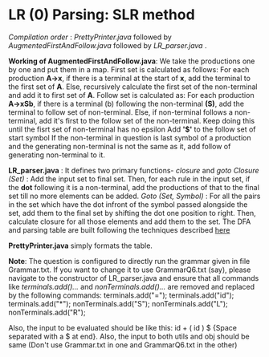 # LR (0) Parsing: SLR method

*Compilation order* : *PrettyPrinter.java* followed by *AugmentedFirstAndFollow.java* followed by *LR_parser.java*  .

**Working of AugmentedFirstAndFollow.java**: We take the productions one by one and put them in a map.
First set is calculated as follows: 
For each production **A->x**, if there is a terminal at the start of **x**, add the terminal to the first set of **A**.
Else, recursively calculate the first set of the non-terminal and add it to first set of **A**.
Follow set is calculated as:
For each production **A->xSb**, if there is a terminal (b) following the non-terminal **(S)**, add the terminal to follow set of non-terminal.
Else, if non-terminal follows a non-terminal, add it's first to the follow set of the non-terminal. Keep doing this until the fisrt set of non-terminal has no epsilon
Add **'$'** to the follow set of start symbol
If the non-terminal in question is last symbol of a production and the generating non-terminal is not the same as it, add follow of generating non-terminal to it.

**LR_parser.java** : It defines two primary functions- *closure* and *goto*
*Closure (Set)* : Add the input set to final set. Then, for each rule in the input set, if the **dot** following it is a non-terminal, add the productions of that to the final set till no more  elements can be added.
*Goto (Set, Symbol)* : For all the pairs in the set which have the dot infront of the symbol passed alongside the set, add them to the final set by shifting the dot one position to right. Then, calculate closure for all those elements and add them to the set.
The DFA and parsing table are built following the techniques described [here]([https://www.geeksforgeeks.org/parsing-set-3-slr-clr-and-lalr-parsers/](https://www.geeksforgeeks.org/parsing-set-3-slr-clr-and-lalr-parsers/))

**PrettyPrinter.java** simply formats the table.

**Note**: The question is configured to directly run the grammar given in file Grammar.txt. If you want to change it to use GrammarQ6.txt (say), please navigate to the constructor of LR_parser.java and ensure that all commands like *terminals.add()...* and *nonTerminals.add()...* are removed and replaced by the following commands:
terminals.add("=");
terminals.add("id");
terminals.add("*");
nonTerminals.add("S");
nonTerminals.add("L");
nonTerminals.add("R");

Also, the input to be evaluated should be like this: id + ( id ) $ {Space separated with a $ at end}. Also, the input to both utils and obj should be same (Don't use Grammar.txt in one and GrammarQ6.txt in the other)
